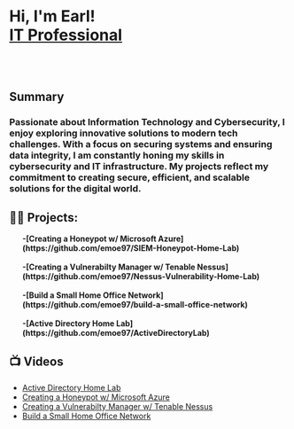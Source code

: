 <h1>Hi, I'm Earl! <br/><a href="https://github.com/emoe97">IT Professional</a> <a href="www.linkedin.com/in/earl-moore-iv/"></a></h1>
<br></br>
<h2>Summary</h2>
<h3>Passionate about Information Technology and Cybersecurity, I enjoy exploring innovative solutions to modern tech challenges. With a focus on securing systems and ensuring data integrity, I am constantly honing my skills in cybersecurity and IT infrastructure. My projects reflect my commitment to creating secure, efficient, and scalable solutions for the digital world.</h3>
<h2>👨‍💻 Projects:</h2>
<ol>
<b>-[Creating a Honeypot w/ Microsoft Azure](https://github.com/emoe97/SIEM-Honeypot-Home-Lab)</b>
    <br></br>
<b>-[Creating a Vulnerabilty Manager w/ Tenable Nessus](https://github.com/emoe97/Nessus-Vulnerability-Home-Lab)</b>
    <br></br>
    <b>-[Build a Small Home Office Network](https://github.com/emoe97/build-a-small-office-network) </b>
    <br></br>
      <b>-[Active Directory Home Lab](https://github.com/emoe97/ActiveDirectoryLab) </b>
</ol>
<h2>📺 Videos</h2>

- [Active Directory Home Lab](https://youtu.be/s9Vu-0lQQLk)
- [Creating a Honeypot w/ Microsoft Azure](https://youtu.be/nYCqmv3kXgY)
- [Creating a Vulnerabilty Manager w/ Tenable Nessus](https://vimeo.com/830693294/799e61db7d?share=copy)
- [Build a Small Home Office Network](https://youtu.be/shg64y6xEC0)


<!--
**joshmadakor1/joshmadakor1** is a ✨ _special_ ✨ repository because its `README.md` (this file) appears on your GitHub profile.

Here are some ideas to get you started:

- 🔭 I’m currently working on ...
- 🌱 I’m currently learning ...
- 👯 I’m looking to collaborate on ...
- 🤔 I’m looking for help with ...
- 💬 Ask me about ...
- 📫 How to reach me: ...
- 😄 Pronouns: ...
- ⚡ Fun fact: ...
-->
